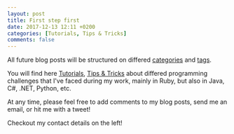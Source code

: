 ```yaml
---
layout: post
title: First step first
date: 2017-12-13 12:11 +0200
categories: [Tutorials, Tips & Tricks]
comments: false
---
```


All future blog posts will be structured on differed [categories](/categories) and [tags](/tags).

You will find here [Tutorials](/categories/#Tutorials), [Tips & Tricks](/categories/#Tips%20&%20Tricks) about differed programming challenges that I've faced during my work, mainly in Ruby, but also in Java, C#, .NET, Python, etc.

At any time, please feel free to add comments to my blog posts, send me an email, or hit me with a tweet!

Checkout my contact details on the left!

